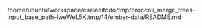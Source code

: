 /home/ubuntu/workspace/csaladitodo/tmp/broccoli_merge_trees-input_base_path-lweWeL5K.tmp/14/ember-data/README.md